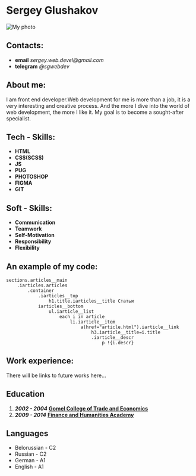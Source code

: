 # Sergey Glushakov

![My photo]()

## Contacts:

+ **email** _sergey.web.devel@gmail.com_
+ **telegram** _@sgwebdev_

## About me:

I am front end developer.Web development for me is more than a job, it is a very interesting and creative process. And the more I dive into the world of web development, the more I like it. My goal is to become a sought-after specialist.

## Tech - Skills:

+ **HTML**
+ **CSS(SCSS)**
+ **JS**
+ **PUG**
+ **PHOTOSHOP**
+ **FIGMA**
+ **GIT**

## Soft - Skills:

+ **Communication**
+ **Teamwork**
+ **Self-Motivation**
+ **Responsibility**
+ **Flexibility**

## An example of my code:

```pug
sections.articles__main
    .iarticles.articles
        .container
            .iarticles__top
                h1.title.iarticles__title Статьи
            iarticles__bottom
                ul.iarticle__list
                    each i in article
                        li.iarticle__item
                            a(href="article.html").iarticle__link
                                h3.iarticle__title=i.title
                                .iarticle__descr
                                    p !{i.descr}
```

## Work experience:

There will be links to future works here...

## Education

 1. ***2002 - 2004***      [__Gomel College of Trade and Economics__](http://gtec-bks.by/)
 2. ***2009 - 2014***      [__Finance and Humanities Academy__](https://sfga.ru/)

## Languages

* Belorussian - С2
* Russian - C2
* German - A1
* English - A1
